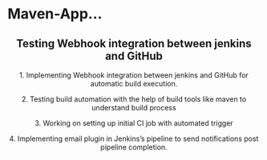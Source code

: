 # Maven-App...



<h2 align="center">Testing Webhook integration between jenkins and GitHub </h2>


<p align="center">	1.  Implementing Webhook integration between jenkins and GitHub for automatic build execution.</p>
<p align="center">	2.	Testing build automation with the help of build tools like maven to understand build process</p>
<p align="center">	3.	Working on setting up initial CI job with automated trigger</p>
<p align="center">	4.  Implementing email plugin in Jenkins’s pipeline to send notifications post pipeline completion.</p>




